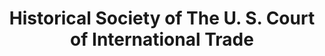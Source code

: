 ---
layout: repo
title: "Historical Society of The U. S. Court of International Trade"
id: 21284
permalink: repos/21284/
---